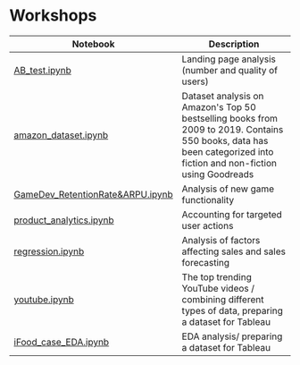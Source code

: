 # Workshops

| Notebook | Description |
| ----------- | ----------- |
| [AB_test.ipynb ](./AB_test.ipynb) | Landing page analysis (number and quality of users) |
| [amazon_dataset.ipynb ](./amazon_dataset.ipynb) | Dataset analysis on Amazon's Top 50 bestselling books from 2009 to 2019. Contains 550 books, data has been categorized into fiction and non-fiction using Goodreads
| [GameDev_RetentionRate&ARPU.ipynb ](./GameDev_RetentionRate&ARPU.ipynb) | Analysis of new game functionality|
[product_analytics.ipynb ](./product_analytics.ipynb) | Accounting for targeted user actions |
[regression.ipynb ](./regression.ipynb) | Analysis of factors affecting sales and sales forecasting |
[youtube.ipynb ](./youtube.ipynb) | The top trending YouTube videos / combining different types of data, preparing a dataset for Tableau|
[iFood_case_EDA.ipynb](./iFood_case_EDA.ipynb) | EDA analysis/ preparing a dataset for Tableau |